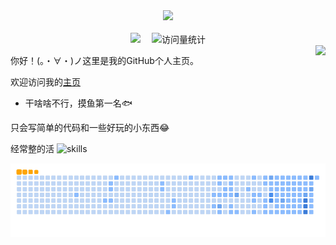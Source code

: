 <div align="center">

  <!-- dynamic typing effect 动态打字效果 -->
  <div>
      <img src="https://readme-typing-svg.demolab.com/?font=Fira+Code&pause=1000&width=435&lines=console.log(%22Hello%2C%20World%22);%E7%A5%9D%E6%82%A8%E4%BB%8A%E5%A4%A9%E6%84%89%E5%BF%AB!&center=true&size=27" />
  </div>

  <!-- for beauty 留个空行好看点 -->
  <div>&nbsp;</div>

  <!-- profile logo 个人资料徽标 -->
  <div>
    <a href="https://blog.csdn.net/2301_78101515/"><img src="https://img.shields.io/badge/CSDN-论坛-c32136" /></a>&emsp;
    <!-- visitor statistics logo 访问量统计徽标 -->
    <img src="https://komarev.com/ghpvc/?username=bbkxm&label=Views&color=0e75b6&style=flat" alt="访问量统计" />
  </div>
</div>
<a href="#">
<img align="right" src="https://github-readme-stats.vercel.app/api?username=bbkxm&show_icons=true&hide_border=true&icon_color=586069&title_color=a0a9af">
</a>

你好！(。・∀・)ノ这里是我的GitHub个人主页。

欢迎访问我的[主页](https://bbkxm.github.io/)

* 干啥啥不行，摸鱼第一名🐟


只会写简单的代码和一些好玩的小东西😂

经常整的活
![skills](https://skillicons.dev/icons?perline=14&i=java,vue,rust,bash,devto,discord,docker,git,github,githubactions,go,html,js,linux,md,mysql,nginx,nodejs,ps,py,pytorch,redis,sqlite,stackoverflow,twitter,ts,vercel,vscode,workers,c)

[![](https://raw.githubusercontent.com/bbkxm/bbkxm/main/out/ocean.gif)](https://github.com/bbkxm)

<!--
**bbkxm/bbkxm** is a ✨ _special_ ✨ repository because its `README.md` (this file) appears on your GitHub profile.

Here are some ideas to get you started:

- 🔭 I’m currently working on ...
- 🌱 I’m currently learning ...
- 👯 I’m looking to collaborate on ...
- 🤔 I’m looking for help with ...
- 💬 Ask me about ...
- 📫 How to reach me: ...
- 😄 Pronouns: ...
- ⚡ Fun fact: ...
-->
